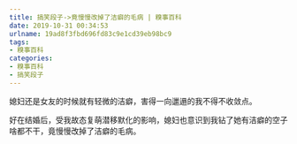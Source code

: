 ```yaml
---
title: 搞笑段子->竟慢慢改掉了洁癖的毛病 | 糗事百科
date: 2019-10-31 00:34:53
urlname: 19ad8f3fbd696fd83c9e1cd39eb98bc9
tags: 
- 糗事百科
categories:
- 糗事百科
- 搞笑段子
---
```

媳妇还是女友的时候就有轻微的洁癖，害得一向邋遢的我不得不收敛点。

好在结婚后，受我故态复萌潜移默化的影响，媳妇也意识到我钻了她有洁癖的空子啥都不干，竟慢慢改掉了洁癖的毛病。


